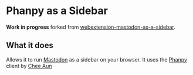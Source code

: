 # Phanpy as a Sidebar

**Work in progress** forked from [webextension-mastodon-as-a-sidebar](https://github.com/soapdog/webextension-mastodon-as-a-sidebar).

## What it does

Allows it to run [Mastodon](https://mastodon.social) as a sidebar on your browser. It uses the [Phanpy](https://Phanpy.social) client by [Chee Aun](https://github.com/cheeaun)
